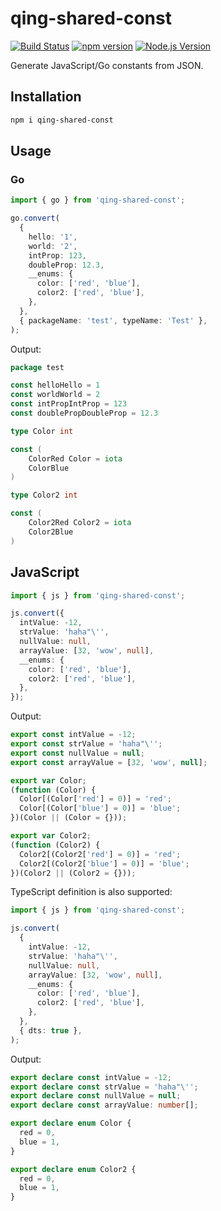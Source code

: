 # qing-shared-const

[![Build Status](https://github.com/mgenware/qing-shared-const/workflows/Build/badge.svg)](https://github.com/mgenware/qing-shared-const/actions)
[![npm version](https://img.shields.io/npm/v/qing-shared-const.svg?style=flat-square)](https://npmjs.com/package/qing-shared-const)
[![Node.js Version](http://img.shields.io/node/v/qing-shared-const.svg?style=flat-square)](https://nodejs.org/en/)

Generate JavaScript/Go constants from JSON.

## Installation

```sh
npm i qing-shared-const
```

## Usage

### Go

```ts
import { go } from 'qing-shared-const';

go.convert(
  {
    hello: '1',
    world: '2',
    intProp: 123,
    doubleProp: 12.3,
    __enums: {
      color: ['red', 'blue'],
      color2: ['red', 'blue'],
    },
  },
  { packageName: 'test', typeName: 'Test' },
);
```

Output:

```go
package test

const helloHello = 1
const worldWorld = 2
const intPropIntProp = 123
const doublePropDoubleProp = 12.3

type Color int

const (
	ColorRed Color = iota
	ColorBlue
)

type Color2 int

const (
	Color2Red Color2 = iota
	Color2Blue
)
```

## JavaScript

```ts
import { js } from 'qing-shared-const';

js.convert({
  intValue: -12,
  strValue: 'haha"\'',
  nullValue: null,
  arrayValue: [32, 'wow', null],
  __enums: {
    color: ['red', 'blue'],
    color2: ['red', 'blue'],
  },
});
```

Output:

```js
export const intValue = -12;
export const strValue = 'haha"\'';
export const nullValue = null;
export const arrayValue = [32, 'wow', null];

export var Color;
(function (Color) {
  Color[(Color['red'] = 0)] = 'red';
  Color[(Color['blue'] = 0)] = 'blue';
})(Color || (Color = {}));

export var Color2;
(function (Color2) {
  Color2[(Color2['red'] = 0)] = 'red';
  Color2[(Color2['blue'] = 0)] = 'blue';
})(Color2 || (Color2 = {}));
```

TypeScript definition is also supported:

```ts
import { js } from 'qing-shared-const';

js.convert(
  {
    intValue: -12,
    strValue: 'haha"\'',
    nullValue: null,
    arrayValue: [32, 'wow', null],
    __enums: {
      color: ['red', 'blue'],
      color2: ['red', 'blue'],
    },
  },
  { dts: true },
);
```

Output:

```ts
export declare const intValue = -12;
export declare const strValue = 'haha"\'';
export declare const nullValue = null;
export declare const arrayValue: number[];

export declare enum Color {
  red = 0,
  blue = 1,
}

export declare enum Color2 {
  red = 0,
  blue = 1,
}
```
